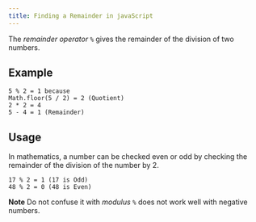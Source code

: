 ```yaml
---
title: Finding a Remainder in javaScript
---
```

The _remainder operator_ `%` gives the remainder of the division of two numbers.

## Example

    5 % 2 = 1 because
    Math.floor(5 / 2) = 2 (Quotient)
    2 * 2 = 4
    5 - 4 = 1 (Remainder)

## Usage

In mathematics, a number can be checked even or odd by checking the remainder of the division of the number by 2.

    17 % 2 = 1 (17 is Odd)
    48 % 2 = 0 (48 is Even)

**Note** Do not confuse it with _modulus_ `%` does not work well with negative numbers.